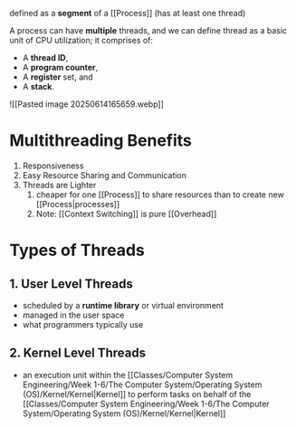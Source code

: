 defined as a **segment** of a [[Process]] (has at least one thread)

A process can have **multiple** threads, and we can define thread as a basic unit of CPU utilization; it comprises of:

- A **thread ID**,
- A **program counter**,
- A **register** set, and
- A **stack**.

![[Pasted image 20250614165659.webp]]

# Multithreading Benefits
1. Responsiveness
2. Easy Resource Sharing and Communication
3. Threads are Lighter
	1. cheaper for one [[Process]] to share resources than to create new [[Process|processes]] 
	2. Note: [[Context Switching]] is pure [[Overhead]]

# Types of Threads
## 1. User Level Threads
- scheduled by a **runtime library** or virtual environment
- managed in the user space
- what programmers typically use

## 2. Kernel Level Threads
- an execution unit within the [[Classes/Computer System Engineering/Week 1-6/The Computer System/Operating System (OS)/Kernel/Kernel|Kernel]] to perform tasks on behalf of the [[Classes/Computer System Engineering/Week 1-6/The Computer System/Operating System (OS)/Kernel/Kernel|Kernel]] 